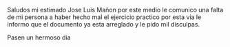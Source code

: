 Saludos mi estimado Jose Luis Mañon por este medio le comunico una falta de mi persona a haber hecho mal el ejercicio practico por esta via le informo que el documento ya esta arreglado y le pido mil disculpas.

Pasen un hermoso dia
